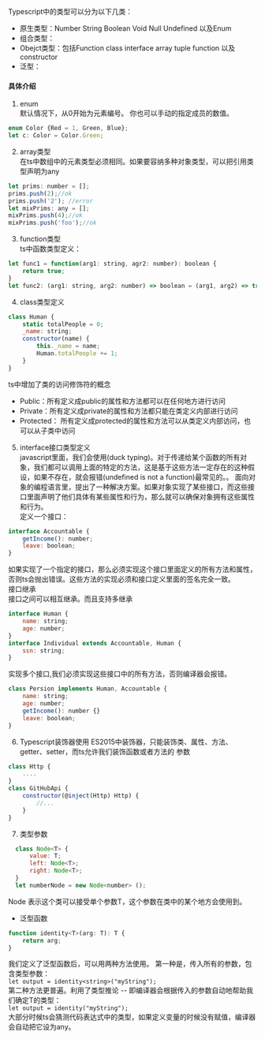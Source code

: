 Typescript中的类型可以分为以下几类：  
- 原生类型：Number String Boolean Void Null Undefined 以及Enum
- 组合类型：
- Obejct类型：包括Function class interface array tuple function 以及constructor
- 泛型：
#### 具体介绍
1. enum   
默认情况下，从0开始为元素编号。 你也可以手动的指定成员的数值。
```javascript
enum Color {Red = 1, Green, Blue};
let c: Color = Color.Green;
```
2. array类型  
在ts中数组中的元素类型必须相同。如果要容纳多种对象类型，可以把引用类型声明为any
```javascript
let prims: number = [];
prims.push(2);//ok
prims.push('2'); //error
let mixPrims: any = [];
mixPrims.push(4);//ok
mixPrims.push('foo');//ok
```
3. function类型  
ts中函数类型定义：  
```javascript
let func1 = function(arg1: string, agr2: number): boolean {
    return true;
}
let func2: (arg1: string, arg2: number) => boolean = (arg1, arg2) => true;
```
4. class类型定义
```javascript
class Human {
    static totalPeople = 0;
    _name: string;
    constructor(name) {
        this._name = name;
        Human.totalPeople += 1;
    }
}
```  

ts中增加了类的访问修饰符的概念  
   - Public：所有定义成public的属性和方法都可以在任何地方进行访问
   - Private：所有定义成private的属性和方法都只能在类定义内部进行访问
   - Protected： 所有定义成protected的属性和方法可以从类定义内部访问，也可以从子类中访问  

5. interface接口类型定义  
javascript里面，我们会使用(duck typing)。对于传递给某个函数的所有对象，我们都可以调用上面的特定的方法，这是基于这些方法一定存在的这种假设，如果不存在，就会报错(undefined is not a function)最常见的。。
面向对象的编程语言里，提出了一种解决方案。如果对象实现了某些接口，而这些接口里面声明了他们具体有某些属性和行为，那么就可以确保对象拥有这些属性和行为。  
定义一个接口：
```javascript
interface Accountable {
    getIncome(): number;
    leave: boolean;
}
```
如果实现了一个指定的接口，那么必须实现这个接口里面定义的所有方法和属性，否则ts会抛出错误。这些方法的实现必须和接口定义里面的签名完全一致。  
接口继承  
接口之间可以相互继承。而且支持多继承  
```javascript
interface Human {
    name: string;
    age: number;
}
interface Individual extends Accountable, Human {
    ssn: string;
}
```   
实现多个接口,我们必须实现这些接口中的所有方法，否则编译器会报错。  
```javascript
class Persion implements Human, Accountable {
    name: string;
    age: number;
    getIncome(): number {}
    leave: boolean;
}
```
6. Typescript装饰器使用
ES2015中装饰器，只能装饰类、属性、方法、getter、setter，而ts允许我们装饰函数或者方法的 参数  
```javascript
class Http {
    ....
}
class GitHubApi {
    constructor(@inject(Http) Http) {
        //...
    }
}
```
7. 类型参数   
```javascript 
  class Node<T> {
      value: T;
      left: Node<T>;
      right: Node<T>;
  }
  let numberNode = new Node<number> ();
```  
Node<T> 表示这个类可以接受单个参数T，这个参数在类中的某个地方会使用到。
- 泛型函数
```javascript
function identity<T>(arg: T): T {
    return arg;
}
```  
我们定义了泛型函数后，可以用两种方法使用。 第一种是，传入所有的参数，包含类型参数：  
`
let output = identity<string>("myString");
`  
第二种方法更普遍。利用了类型推论 -- 即编译器会根据传入的参数自动地帮助我们确定T的类型：    
`
let output = identity("myString");
`   
大部分时候ts会猜测代码表达式中的类型，如果定义变量的时候没有赋值，编译器会自动把它设为any。


